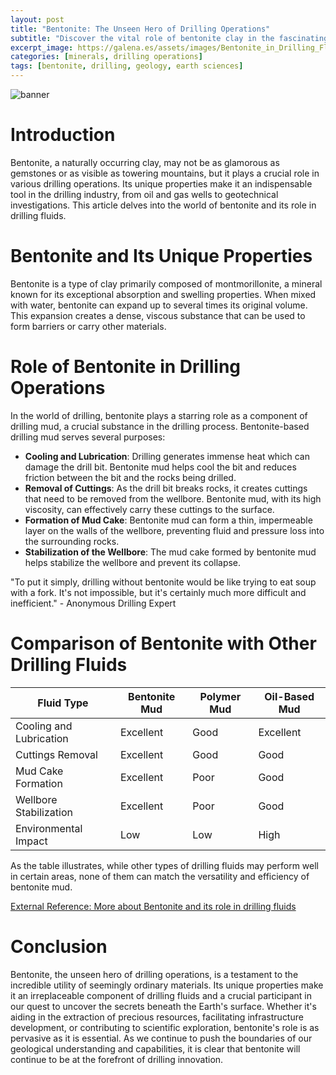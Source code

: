 ```yaml
---
layout: post
title: "Bentonite: The Unseen Hero of Drilling Operations"
subtitle: "Discover the vital role of bentonite clay in the fascinating world of drilling operations."
excerpt_image: https://galena.es/assets/images/Bentonite_in_Drilling_Fluids.png
categories: [minerals, drilling operations]
tags: [bentonite, drilling, geology, earth sciences]
---
```


![banner](https://galena.es/assets/images/Bentonite_in_Drilling_Fluids.png "Image illustrating the essential role of bentonite clay in drilling operations, showcasing its use in drilling fluids for stabilizing boreholes, enhancing mud properties, and supporting efficient drilling processes.")

# Introduction

Bentonite, a naturally occurring clay, may not be as glamorous as gemstones or as visible as towering mountains, but it plays a crucial role in various drilling operations. Its unique properties make it an indispensable tool in the drilling industry, from oil and gas wells to geotechnical investigations. This article delves into the world of bentonite and its role in drilling fluids.

# Bentonite and Its Unique Properties

Bentonite is a type of clay primarily composed of montmorillonite, a mineral known for its exceptional absorption and swelling properties. When mixed with water, bentonite can expand up to several times its original volume. This expansion creates a dense, viscous substance that can be used to form barriers or carry other materials.

# Role of Bentonite in Drilling Operations

In the world of drilling, bentonite plays a starring role as a component of drilling mud, a crucial substance in the drilling process. Bentonite-based drilling mud serves several purposes:

* **Cooling and Lubrication**: Drilling generates immense heat which can damage the drill bit. Bentonite mud helps cool the bit and reduces friction between the bit and the rocks being drilled.
* **Removal of Cuttings**: As the drill bit breaks rocks, it creates cuttings that need to be removed from the wellbore. Bentonite mud, with its high viscosity, can effectively carry these cuttings to the surface.
* **Formation of Mud Cake**: Bentonite mud can form a thin, impermeable layer on the walls of the wellbore, preventing fluid and pressure loss into the surrounding rocks.
* **Stabilization of the Wellbore**: The mud cake formed by bentonite mud helps stabilize the wellbore and prevent its collapse.

"To put it simply, drilling without bentonite would be like trying to eat soup with a fork. It's not impossible, but it's certainly much more difficult and inefficient." - Anonymous Drilling Expert

# Comparison of Bentonite with Other Drilling Fluids

| Fluid Type | Bentonite Mud | Polymer Mud | Oil-Based Mud |
| --- | --- | --- | --- |
| Cooling and Lubrication | Excellent | Good | Excellent |
| Cuttings Removal | Excellent | Good | Good |
| Mud Cake Formation | Excellent | Poor | Good |
| Wellbore Stabilization | Excellent | Poor | Good |
| Environmental Impact | Low | Low | High |

As the table illustrates, while other types of drilling fluids may perform well in certain areas, none of them can match the versatility and efficiency of bentonite mud.

[External Reference: More about Bentonite and its role in drilling fluids](https://www.sciencedirect.com/science/article/abs/pii/S2214860418302756)

# Conclusion

Bentonite, the unseen hero of drilling operations, is a testament to the incredible utility of seemingly ordinary materials. Its unique properties make it an irreplaceable component of drilling fluids and a crucial participant in our quest to uncover the secrets beneath the Earth's surface. Whether it's aiding in the extraction of precious resources, facilitating infrastructure development, or contributing to scientific exploration, bentonite's role is as pervasive as it is essential. As we continue to push the boundaries of our geological understanding and capabilities, it is clear that bentonite will continue to be at the forefront of drilling innovation.
